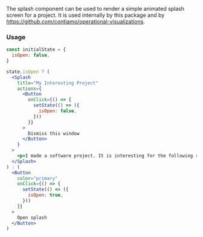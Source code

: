 The splash component can be used to render a simple animated splash screen for a project. It is used internally by this package and by https://github.com/contiamo/operational-visualizations.

### Usage

```jsx
const initialState = {
  isOpen: false,
}

state.isOpen ? (
  <Splash
    title="My Interesting Project"
    actions={
      <Button
        onClick={() => {
          setState(() => ({
            isOpen: false,
          }))
        }}
      >
        Dismiss this window
      </Button>
    }
  >
    <p>I made a software project. It is interesting for the following reasons:</p>
  </Splash>
) : (
  <Button
    color="primary"
    onClick={() => {
      setState(() => ({
        isOpen: true,
      }))
    }}
  >
    Open splash
  </Button>
)
```
